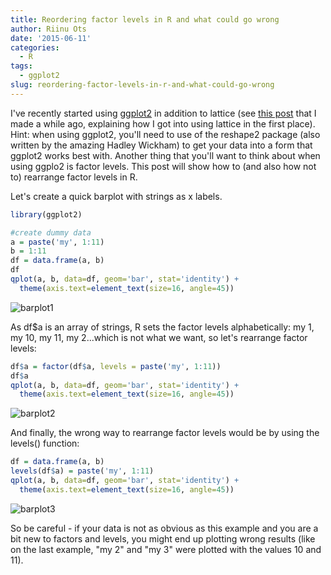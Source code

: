 ```yaml
---
title: Reordering factor levels in R and what could go wrong
author: Riinu Ots
date: '2015-06-11'
categories:
  - R
tags:
  - ggplot2
slug: reordering-factor-levels-in-r-and-what-could-go-wrong
---
```


I've recently started using [ggplot2](http://docs.ggplot2.org/current/) in addition to lattice (see [this post](https://riinudata.wordpress.com/2014/08/08/r-graphical-devices-plot-margins-and-legend-next-to-the-plot-not-on-it/) that I made a while ago, explaining how I got into using lattice in the first place). Hint: when using ggplot2, you'll need to use of the reshape2 package (also written by the amazing Hadley Wickham) to get your data into a form that ggplot2 works best with. Another thing that you'll want to think about when using ggplo2 is factor levels. This post will show how to (and also how not to) rearrange factor levels in R.

Let's create a quick barplot with strings as x labels.

```r
library(ggplot2)

#create dummy data
a = paste('my', 1:11)
b = 1:11
df = data.frame(a, b)
df
qplot(a, b, data=df, geom='bar', stat='identity') +
  theme(axis.text=element_text(size=16, angle=45))
```

![barplot1](https://riinudata.files.wordpress.com/2015/06/barplot1.png)

As df$a is an array of strings, R sets the factor levels alphabetically: my 1, my 10, my 11, my 2...which is not what we want, so let's rearrange factor levels:

```r
df$a = factor(df$a, levels = paste('my', 1:11))
df$a
qplot(a, b, data=df, geom='bar', stat='identity') +
  theme(axis.text=element_text(size=16, angle=45))
```

![barplot2](https://riinudata.files.wordpress.com/2015/06/barplot2.png)

And finally, the wrong way to rearrange factor levels would be by using the levels() function:

```r
df = data.frame(a, b)
levels(df$a) = paste('my', 1:11)
qplot(a, b, data=df, geom='bar', stat='identity') +
  theme(axis.text=element_text(size=16, angle=45))
```

![barplot3](https://riinudata.files.wordpress.com/2015/06/barplot3.png)

So be careful - if your data is not as obvious as this example and you are a bit new to factors and levels, you might end up plotting wrong results (like on the last example, "my 2" and "my 3" were plotted with the values 10 and 11).
